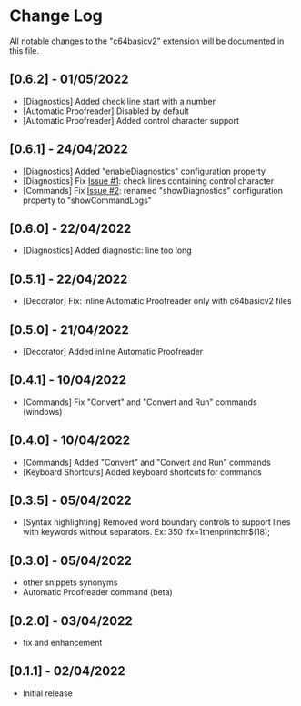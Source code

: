 # Change Log

All notable changes to the "c64basicv2" extension will be documented in this file.

## [0.6.2] - 01/05/2022

- [Diagnostics] Added check line start with a number
- [Automatic Proofreader] Disabled by default
- [Automatic Proofreader] Added control character support

## [0.6.1] - 24/04/2022

- [Diagnostics] Added "enableDiagnostics" configuration property
- [Diagnostics] Fix [Issue #1](https://github.com/gverduci/c64basicv2/issues/1): check lines containing control character
- [Commands] Fix [Issue #2](https://github.com/gverduci/c64basicv2/issues/2): renamed "showDiagnostics" configuration property to "showCommandLogs"

## [0.6.0] - 22/04/2022

- [Diagnostics] Added diagnostic: line too long

## [0.5.1] - 22/04/2022

- [Decorator] Fix: inline Automatic Proofreader only with c64basicv2 files

## [0.5.0] - 21/04/2022

- [Decorator] Added inline Automatic Proofreader

## [0.4.1] - 10/04/2022

- [Commands] Fix "Convert" and "Convert and Run" commands (windows)

## [0.4.0] - 10/04/2022

- [Commands] Added "Convert" and "Convert and Run" commands
- [Keyboard Shortcuts] Added keyboard shortcuts for commands

## [0.3.5] - 05/04/2022

- [Syntax highlighting] Removed word boundary controls to support lines with keywords without separators. Ex: 350 ifx=1thenprintchr$(18);

## [0.3.0] - 05/04/2022

- other snippets synonyms
- Automatic Proofreader command (beta)

## [0.2.0] - 03/04/2022

- fix and enhancement

## [0.1.1] - 02/04/2022

- Initial release